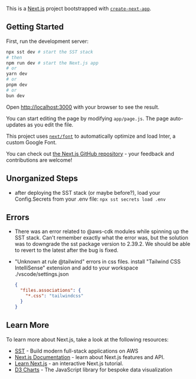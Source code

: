 This is a [Next.js](https://nextjs.org/) project bootstrapped with [`create-next-app`](https://github.com/vercel/next.js/tree/canary/packages/create-next-app).

## Getting Started

First, run the development server:

```bash
npx sst dev # start the SST stack
# then
npm run dev # start the Next.js app
# or
yarn dev
# or
pnpm dev
# or
bun dev
```

Open [http://localhost:3000](http://localhost:3000) with your browser to see the result.

You can start editing the page by modifying `app/page.js`. The page auto-updates as you edit the file.

This project uses [`next/font`](https://nextjs.org/docs/basic-features/font-optimization) to automatically optimize and load Inter, a custom Google Font.

You can check out [the Next.js GitHub repository](https://github.com/vercel/next.js/) - your feedback and contributions are welcome!

## Unorganized Steps

- after deploying the SST stack (or maybe before?), load your Config.Secrets from your .env file:
  `npx sst secrets load .env`

## Errors

- There was an error related to @aws-cdk modules while spinning up the SST stack.
  Can't remember exactly what the error was, but the solution was to downgrade the sst package version to 2.39.2. We should be able to revert to the latest after the bug is fixed.

- "Unknown at rule @tailwind" errors in css files.
  install "Tailwind CSS IntelliSense" extension and add to your workspace ./vscode/settings.json
  ```json
  {
    "files.associations": {
      "*.css": "tailwindcss"
    }
  }
  ```

## Learn More

To learn more about Next.js, take a look at the following resources:

- [SST](https://sst.dev) - Build modern full-stack applications on AWS
- [Next.js Documentation](https://nextjs.org/docs) - learn about Next.js features and API.
- [Learn Next.js](https://nextjs.org/learn) - an interactive Next.js tutorial.
- [D3 Charts](https://d3js.org) - The JavaScript library for bespoke data visualization
